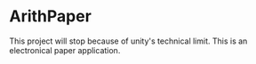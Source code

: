 # ArithPaper
This project will stop because of unity's technical limit.
This is an electronical paper application.
